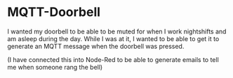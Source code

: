 # MQTT-Doorbell

I wanted my doorbell to be able to be muted for when I work nightshifts and am asleep during the day.
While I was at it, I wanted to be able to get it to generate an MQTT message when the doorbell was pressed. 

(I have connected this into Node-Red to be able to generate emails to tell me when someone rang the bell)
 
 
